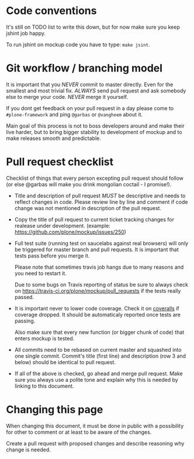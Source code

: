 # Code conventions

It's still on TODO list to write this down, but for now make sure you keep
jshint job happy.

To run jshint on mockup code you have to type: ```make jsint```.


# Git workflow / branching model

It is important that you *NEVER* commit to master directly. Even for the
smallest and most trivial fix. *ALWAYS* send pull request and ask somebody else
to merge your code. *NEVER* merge it yourself.

If you dont get feedback on your pull request in a day please come to
```#plone-framework``` and ping ```@garbas``` or ```@vangheem``` about it.

Main goal of this process is not to boss developers around and make their live
harder, but to bring bigger stability to development of mockup and to make
releases smooth and predictable.


# Pull request checklist

Checklist of things that every person excepting pull request should follow (or
else @garbas will make you drink mongolian coctail - I promise!).

 - Title and description of pull request *MUST* be descriptive and needs to
   reflect changes in code. Please review line by line and comment if code
   change was not mentioned in description of the pull request.

 - Copy the title of pull request to current ticket tracking changes for
   realease under development. (example:
   https://github.com/plone/mockup/issues/250)

 - Full test suite (running test on saucelabs against real browsers) will only
   be triggered for master branch and pull requests. It is important that tests
   pass before you merge it.

   Please note that sometimes travis job hangs due to many reasons and you need
   to restart it.

   Due to some bugs on Travis reporting of status be sure to always check on 
   https://travis-ci.org/plone/mockup/pull_requests if the tests really passed.

 - It is important never to lower code coverage. Check it on [coveralls]( 
   https://coveralls.io/r/plone/mockup) if coverage dropped. It should be
   automaticaly reported once tests are passing.
   
   Also make sure that every new function (or bigger chunk of code) that enters
   mockup is tested.

 - All commits need to be rebased on current master and squashed into one
   single commit. Commit's title (first line) and description (row 3 and below)
   should be identical to pull request.

 - If all of the above is checked, go ahead and merge pull request. Make sure
   you always use a polite tone and explain why this is needed by linking to
   this document.


# Changing this page

When changing this document, it must be done in public with a possibility for
other to comment or at least to be aware of the changes.

Create a pull request with proposed changes and describe reasoning why change
is needed.
